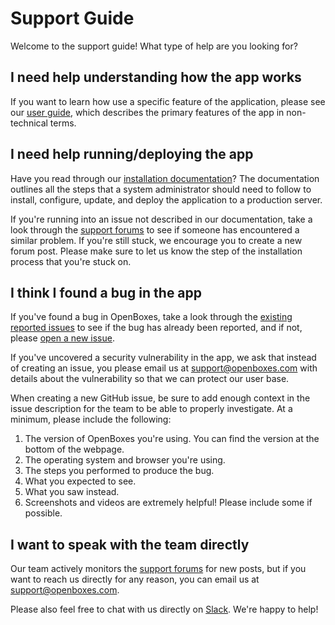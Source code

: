 Support Guide
===

Welcome to the support guide! What type of help are you looking for?

## I need help understanding how the app works
If you want to learn how use a specific feature of the application, please see our [user guide](https://help.openboxes.com/), which describes the primary features of the app in non-technical terms.

## I need help running/deploying the app
Have you read through our [installation documentation](http://docs.openboxes.com/en/latest/installation/)? The documentation outlines all the steps that a system administrator should need to follow to install, configure, update, and deploy the application to a production server.

If you're running into an issue not described in our documentation, take a look through the [support forums](https://community.openboxes.com/) to see if someone has encountered a similar problem. If you're still stuck, we encourage you to create a new forum post. Please make sure to let us know the step of the installation process that you're stuck on.

## I think I found a bug in the app
If you've found a bug in OpenBoxes, take a look through the [existing reported issues](https://github.com/openboxes/openboxes/issues) to see if the bug has already been reported, and if not, please [open a new issue](https://github.com/openboxes/openboxes/issues/new).

If you've uncovered a security vulnerability in the app, we ask that instead of creating an issue, you please email us at support@openboxes.com with details about the vulnerability so that we can protect our user base.

When creating a new GitHub issue, be sure to add enough context in the issue description for the team to be able to properly investigate. At a minimum, please include the following:

1. The version of OpenBoxes you're using. You can find the version at the bottom of the webpage.
2. The operating system and browser you're using.
3. The steps you performed to produce the bug.
4. What you expected to see.
5. What you saw instead.
6. Screenshots and videos are extremely helpful! Please include some if possible.

## I want to speak with the team directly

Our team actively monitors the [support forums](https://community.openboxes.com/) for new posts, but if you want to reach us directly for any reason, you can email us at support@openboxes.com.

Please also feel free to chat with us directly on [Slack](http://slack-signup.openboxes.com). We're happy to help!
